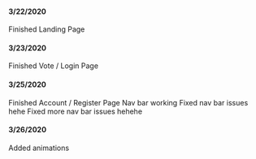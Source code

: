 #### 3/22/2020
Finished Landing Page

#### 3/23/2020
Finished Vote / Login Page

#### 3/25/2020
Finished Account / Register Page
 Nav bar working
Fixed nav bar issues hehe
Fixed more nav bar issues hehehe

#### 3/26/2020
Added animations
